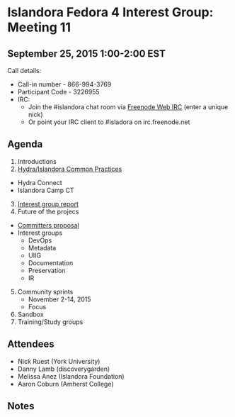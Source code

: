 # Islandora Fedora 4 Interest Group: Meeting 11

## September 25, 2015 1:00-2:00 EST

Call details:
  * Call-in number - 866-994-3769
  * Participant Code - 3226955
  * IRC:
    * Join the #islandora chat room via [Freenode Web IRC](https://webchat.freenode.net/) (enter a unique nick)
    * Or point your IRC client to #isladora on irc.freenode.net

## Agenda

1. Introductions
2. [Hydra/Islandora Common Practices](https://docs.google.com/document/d/1BDrInNgg2aA6i6i4fi7zH6pK6HfsPamJgkce3pjRslg/edit#heading=h.uk7m472me211)
  * Hydra Connect
  * Islandora Camp CT
3. [Interest group report](https://docs.google.com/document/d/15TEYhj9HCyO6AR7_UobB2PzDIx0brr4C8x47seu1si0/edit#heading=h.o5x2g31mva0r)
4. Future of the projecs
  * [Committers proposal](https://gist.github.com/ruebot/74ada12e0813319eec51)
  * Interest groups
    * DevOps
    * Metadata
    * UIIG
    * Documentation
    * Preservation
    * IR
5. Community sprints
    * November 2-14, 2015
    * Focus
6. Sandbox
7. Training/Study groups

## Attendees

* Nick Ruest (York University)
* Danny Lamb (discoverygarden)
* Melissa Anez (Islandora Foundation)
* Aaron Coburn (Amherst College)

## Notes
